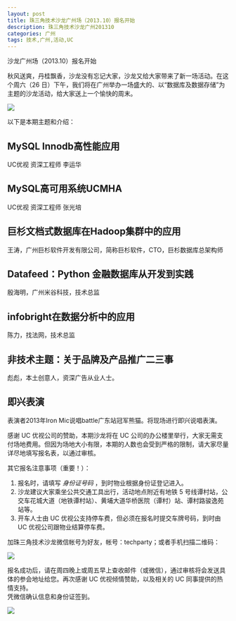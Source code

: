 ```yaml
---
layout: post
title: 珠三角技术沙龙广州场（2013.10）报名开始
description: 珠三角技术沙龙广州201310
categories: 广州
tags: 技术,广州,活动,UC
---
```


沙龙广州场（2013.10）报名开始

秋风送爽，丹桂飘香，沙龙没有忘记大家，沙龙又给大家带来了新一场活动。在这个周六（26 日）下午，我们将在广州举办一场盛大的、以“数据库及数据存储”为主题的沙龙活动，给大家送上一个愉快的周末。

![](http://ww3.sinaimg.cn/large/61c18847gw1e9tzp1s1r3j20dp09ldhe.jpg)

以下是本期主题和介绍：

## MySQL Innodb高性能应用
UC优视 资深工程师 李运华

## MySQL高可用系统UCMHA
UC优视 资深工程师 张光培

## 巨杉文档式数据库在Hadoop集群中的应用
王涛，广州巨杉软件开发有限公司，简称巨杉软件，CTO，巨杉数据库总架构师

## Datafeed：Python 金融数据库从开发到实践
殷海明，广州米谷科技，技术总监

## infobright在数据分析中的应用

陈力，找法网，技术总监

## 非技术主题：关于品牌及产品推广二三事
彪彪，本土创意人，资深广告从业人士。

## 即兴表演
表演者2013年Iron Mic说唱battle广东站冠军熊猫。将现场进行即兴说唱表演。

感谢 UC 优视公司的赞助，本期沙龙将在 UC 公司的办公楼里举行，大家无需支付场地费用。但因为场地大小有限，本期的人数也会受到严格的限制，请大家尽量详尽地填写报名表，以通过审核。

其它报名注意事项（重要！）：

1. 报名时，请填写 *身份证号码* ，到时物业根据身份证登记进入。
1. 沙龙建议大家乘坐公共交通工具出行，活动地点附近有地铁 5 号线谭村站，公交车花城大道（地铁谭村站）、黄埔大道华桥医院（谭村）站、谭村路骏逸苑站等。
2. 开车人士由 UC 优视公支持停车费，但必须在报名时提交车牌号码，到时由 UC 优视公司跟物业结算停车费。

加珠三角技术沙龙微信帐号为好友，帐号：techparty；或者手机扫描二维码：

![](http://ww1.sinaimg.cn/large/61c18847gw1e9tzpizmjsj208c08cjs1.jpg)

报名成功后，请在周四晚上或周五早上查收邮件（或微信），通过审核将会发送具体的参会地址给您。再次感谢 UC 优视倾情赞助，以及相关的 UC 同事提供的热情支持。    
凭微信确认信息和身份证签到。

![](http://ww1.sinaimg.cn/large/61c18847gw1e9tzprzok5j20b409ijru.jpg)

